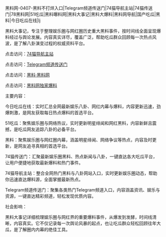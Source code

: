 #
黑料网-0407-黑料不打烊入口|Telegram频道传送门|74猫导航主站|74猫传送门|78黑料网|51吃瓜|黑料曝料网|黑料大事记|黑料大爆料|黑料网导航|国产吃瓜|黑料|今日吃瓜在线|lj

黑料大事记，专注于整理娱乐圈与网红圈历史重大黑料事件，按时间线全面呈现爆料经过与舆论发展。内容真实详尽，覆盖广泛，帮助吃瓜群众回顾每一次热点风波，是了解八卦演变过程的权威资料平台。


点击访问：<a href="https://74mao.com/">74猫导航主站</a>

点击访问：<a href="https://74mao.com/">Telegram频道传送门</a>

点击访问：<a href="https://fge-7ja.pages.dev/">黑料·黑料网</a>

点击访问：<a href="https://ert-6he.pages.dev/">黑料网独家爆料</a>


主要内容：

今日吃瓜在线：实时汇总全网最新娱乐八卦、网红内幕与爆料，内容更新迅速，劲爆刺激，是网友获取每日热点爆料的首选平台。

51吃瓜：聚焦娱乐圈与网络热议，实时更新明星绯闻和网红黑料，内容新鲜且震撼，是吃瓜网友追踪八卦的必备平台。

黑料：聚焦娱乐圈与网红圈内幕，涵盖明星绯闻、网络争议等热点，内容及时更新，是网友追寻真相的首选平台。

74猫传送门：汇聚最新娱乐圈黑料、热点新闻与八卦，一键直达各大吃瓜平台，让用户便捷地获取最新爆料和热门事件。

74猫导航主站：整合全网热门黑料与八卦网站入口，实时更新娱乐圈动态，帮助你迅速直达爆料源，全面掌握最新热点。

Telegram频道传送门：聚集各类热门Telegram频道入口，内容涵盖资讯、娱乐与资源，一键直达精彩频道，轻松发现优质内容。

社会影响：

黑料大事记详细梳理娱乐圈与网红界的重要爆料事件，从爆发到发酵，时间线清晰，内容真实。它不仅记录每一次舆论风暴的起点，也让吃瓜群众轻松回顾往年大瓜，是了解圈内内幕的绝佳工具。

<span style="display:none;">[Canonical link](https://github.com/237858/19475 ）</span>
